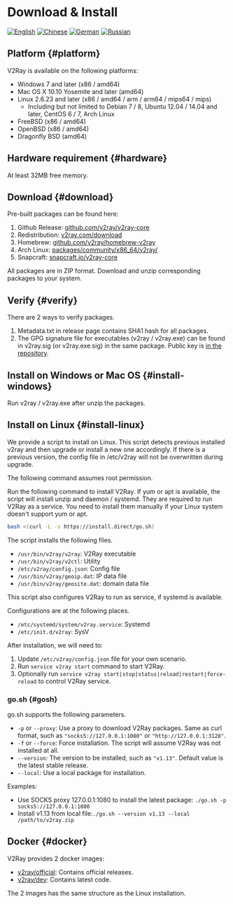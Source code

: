 # Download & Install

[![English](../resources/english.svg)](https://www.v2ray.com/en/welcome/install.html) [![Chinese](../resources/chinese.svg)](https://www.v2ray.com/chapter_00/install.html) [![German](../resources/german.svg)](https://www.v2ray.com/de/welcome/install.html) [![Russian](../resources/russian.svg)](https://www.v2ray.com/ru/welcome/install.html)

## Platform {#platform}

V2Ray is available on the following platforms:

* Windows 7 and later (x86 / amd64)
* Mac OS X 10.10 Yosemite and later (amd64)
* Linux 2.6.23 and later (x86 / amd64 / arm / arm64 / mips64 / mips) 
  * Including but not limited to Debian 7 / 8, Ubuntu 12.04 / 14.04 and later, CentOS 6 / 7, Arch Linux
* FreeBSD (x86 / amd64)
* OpenBSD (x86 / amd64)
* Dragonfly BSD (amd64)

## Hardware requirement {#hardware}

At least 32MB free memory.

## Download {#download}

Pre-built packages can be found here:

1. Github Release: [github.com/v2ray/v2ray-core](https://github.com/v2ray/v2ray-core/releases)
2. Redistribution: [v2ray.com/download](https://www.v2ray.com/download/)
3. Homebrew: [github.com/v2ray/homebrew-v2ray](https://github.com/v2ray/homebrew-v2ray)
4. Arch Linux: [packages/community/x86_64/v2ray/](https://www.archlinux.org/packages/community/x86_64/v2ray/)
5. Snapcraft: [snapcraft.io/v2ray-core](https://snapcraft.io/v2ray-core)

All packages are in ZIP format. Download and unzip corresponding packages to your system.

## Verify {#verify}

There are 2 ways to verify packages.

1. Metadata.txt in release page contains SHA1 hash for all packages.
2. The GPG signature file for executables (v2ray / v2ray.exe) can be found in v2ray.sig (or v2ray.exe.sig) in the same package. Public key is [in the repository](https://raw.githubusercontent.com/v2ray/v2ray-core/master/release/verify/official_release.asc).

## Install on Windows or Mac OS {#install-windows}

Run v2ray / v2ray.exe after unzip the packages.

## Install on Linux {#install-linux}

We provide a script to install on Linux. This script detects previous installed v2ray and then upgrade or install a new one accordingly. If there is a previous version, the config file in /etc/v2ray will not be overwritten during upgrade.

The following command assumes root permission.

Run the following command to install V2Ray. If yum or apt is available, the script will install unzip and daemon / systemd. They are required to run V2Ray as a service. You need to install them manually if your Linux system doesn't support yum or apt.

```bash
bash <(curl -L -s https://install.direct/go.sh)
```

The script installs the following files.

* `/usr/bin/v2ray/v2ray`: V2Ray executable
* `/usr/bin/v2ray/v2ctl`: Utility
* `/etc/v2ray/config.json`: Config file
* `/usr/bin/v2ray/geoip.dat`: IP data file
* `/usr/bin/v2ray/geosite.dat`: domain data file

This script also configures V2Ray to run as service, if systemd is available.

Configurations are at the following places.

* `/etc/systemd/system/v2ray.service`: Systemd
* `/etc/init.d/v2ray`: SysV

After installation, we will need to:

1. Update `/etc/v2ray/config.json` file for your own scenario.
2. Run `service v2ray start` command to start V2Ray.
3. Optionally run `service v2ray start|stop|status|reload|restart|force-reload` to control V2Ray service.

### go.sh {#gosh}

go.sh supports the following parameters.

* `-p` or `--proxy`: Use a proxy to download V2Ray packages. Same as curl format, such as `"socks5://127.0.0.1:1080"` or `"http://127.0.0.1:3128"`.
* `-f` or `--force`: Force installation. The script will assume V2Ray was not installed at all.
* `--version`: The version to be installed, such as `"v1.13"`. Default value is the latest stable release.
* `--local`: Use a local package for installation.

Examples:

* Use SOCKS proxy 127.0.0.1:1080 to install the latest package: ```./go.sh -p socks5://127.0.0.1:1080```
* Install v1.13 from local file:```./go.sh --version v1.13 --local /path/to/v2ray.zip```

## Docker {#docker}

V2Ray provides 2 docker images:

* [v2ray/official](https://hub.docker.com/r/v2ray/official/): Contains official releases.
* [v2ray/dev](https://hub.docker.com/r/v2ray/dev/): Contains latest code.

The 2 images has the same structure as the Linux installation.